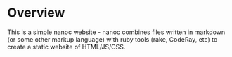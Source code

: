 Overview
========
This is a simple nanoc website - nanoc combines files written in markdown (or
some other markup language) with ruby tools (rake, CodeRay, etc) to create a
static website of HTML/JS/CSS.